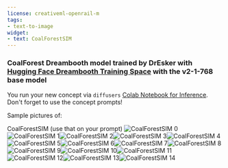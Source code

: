 ```yaml
---
license: creativeml-openrail-m
tags:
- text-to-image
widget:
- text: CoalForestSIM
---
```

### CoalForest Dreambooth model trained by DrEsker with [Hugging Face Dreambooth Training Space](https://huggingface.co/spaces/multimodalart/dreambooth-training) with the v2-1-768 base model

You run your new concept via `diffusers` [Colab Notebook for Inference](https://colab.research.google.com/github/huggingface/notebooks/blob/main/diffusers/sd_dreambooth_inference.ipynb). Don't forget to use the concept prompts! 

Sample pictures of:
  
  
  
  
  
  
  
  
  
  
  
  
  
  
CoalForestSIM (use that on your prompt) 
![CoalForestSIM 0](https://huggingface.co/DrEsker/coalforest/resolve/main/concept_images/CoalForestSIM_%281%29.jpg)![CoalForestSIM 1](https://huggingface.co/DrEsker/coalforest/resolve/main/concept_images/CoalForestSIM_%282%29.jpg)![CoalForestSIM 2](https://huggingface.co/DrEsker/coalforest/resolve/main/concept_images/CoalForestSIM_%283%29.jpg)![CoalForestSIM 3](https://huggingface.co/DrEsker/coalforest/resolve/main/concept_images/CoalForestSIM_%284%29.jpg)![CoalForestSIM 4](https://huggingface.co/DrEsker/coalforest/resolve/main/concept_images/CoalForestSIM_%285%29.jpg)![CoalForestSIM 5](https://huggingface.co/DrEsker/coalforest/resolve/main/concept_images/CoalForestSIM_%286%29.jpg)![CoalForestSIM 6](https://huggingface.co/DrEsker/coalforest/resolve/main/concept_images/CoalForestSIM_%287%29.jpg)![CoalForestSIM 7](https://huggingface.co/DrEsker/coalforest/resolve/main/concept_images/CoalForestSIM_%288%29.jpg)![CoalForestSIM 8](https://huggingface.co/DrEsker/coalforest/resolve/main/concept_images/CoalForestSIM_%289%29.jpg)![CoalForestSIM 9](https://huggingface.co/DrEsker/coalforest/resolve/main/concept_images/CoalForestSIM_%2810%29.jpg)![CoalForestSIM 10](https://huggingface.co/DrEsker/coalforest/resolve/main/concept_images/CoalForestSIM_%2811%29.jpg)![CoalForestSIM 11](https://huggingface.co/DrEsker/coalforest/resolve/main/concept_images/CoalForestSIM_%2812%29.jpg)![CoalForestSIM 12](https://huggingface.co/DrEsker/coalforest/resolve/main/concept_images/CoalForestSIM_%2813%29.jpg)![CoalForestSIM 13](https://huggingface.co/DrEsker/coalforest/resolve/main/concept_images/CoalForestSIM_%2814%29.jpg)![CoalForestSIM 14](https://huggingface.co/DrEsker/coalforest/resolve/main/concept_images/CoalForestSIM_%2815%29.jpg)
